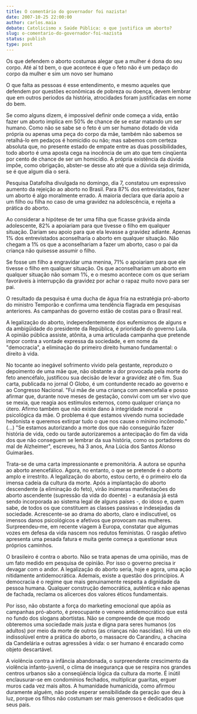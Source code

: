```yaml
---
title: O comentário do governador foi nazista!
date: 2007-10-25 22:00:00
author: carlos.maia
debate: Catolicismo x Saúde Pública: o que justifica um aborto?
slug: o-comentario-do-governador-foi-nazista
status: publish 
type: post
---
```


  

 Os que defendem o aborto costumas alegar que a mulher é dona do seu corpo. Até aí td bem, o que acontece é que o feto não é um pedaço do corpo da mulher e sim um novo ser humano  

O que falta as pessoas é esse entendimento, e mesmo aqueles que defendem por questões econômicas de pobreza ou doença, devem lembrar que em outros periodos da história, atrocidades foram justificadas em nome do bem.  

 Se como alguns dizem, é impossivel definir onde começa a vida, então fazer um aborto implica em 50% de chance de se estar matando um ser humano. Como não se sabe se o feto é um ser humano dotado de vida própria ou apenas uma peça do corpo da mãe, também não sabemos se retalhá-lo em pedaços é homicídio ou não; mas sabemos com certeza absoluta que, no presente estado de empate entre as duas possibilidades, todo aborto é uma aposta cega na inocência de um ato que tem cinqüenta por cento de chance de ser um homicídio. A própria existência da dúvida impõe, como obrigação, abster-se desse ato até que a dúvida seja dirimida, se é que algum dia o será.   

Pesquisa Datafolha divulgada no domingo, dia 7, constatou um expressivo aumento da rejeição ao aborto no Brasil. Para 87% dos entrevistados, fazer um aborto é algo moralmente errado. A maioria declara que daria apoio a um filho ou filha no caso de uma gravidez na adolescência, e rejeita a prática do aborto.  

Ao considerar a hipótese de ter uma filha que ficasse grávida ainda adolescente, 82% a apoiariam para que tivesse o filho em qualquer situação. Dariam seu apoio para que ela levasse a gravidez adiante. Apenas 1% dos entrevistados aconselharia o aborto em qualquer situação. Não chegam a 1% os que a aconselhariam a fazer um aborto, caso o pai da criança não quisesse assumir o filho.  

  

Se fosse um filho a engravidar uma menina, 71% o apoiariam para que ele tivesse o filho em qualquer situação. Os que aconselhariam um aborto em qualquer situação não somam 1%, e o mesmo acontece com os que seriam favoráveis à interrupção da gravidez por achar o rapaz muito novo para ser pai.  

  

O resultado da pesquisa é uma ducha de água fria na estratégia pró-aborto do ministro Temporão e confirma uma tendência flagrada em pesquisas anteriores. As campanhas do governo estão de costas para o Brasil real.  

  

  

A legalização do aborto, independentemente dos eufemismos de alguns e da ambigüidade do presidente da República, é prioridade do governo Lula. A opinião pública assiste, atônita, a uma articulada campanha que pretende impor contra a vontade expressa da sociedade, e em nome da "democracia", a eliminação do primeiro direito humano fundamental: o direito à vida.  

  

No tocante ao inegável sofrimento vivido pela gestante, reproduzo o depoimento de uma mãe que, não obstante a dor provocada pela morte do feto anencéfalo, justificou sua decisão de levar a gravidez até o fim. Sua carta, publicada no jornal O Globo, é um contundente recado ao governo e ao Congresso Nacional. "Fui mãe de uma criança com anencefalia e posso afirmar que, durante nove meses de gestação, convivi com um ser vivo que se mexia, que reagia aos estímulos externos, como qualquer criança no útero. Afirmo também que não existe dano à integridade moral e psicológica da mãe. O problema é que estamos vivendo numa sociedade hedonista e queremos extirpar tudo o que nos cause o mínimo incômodo." (...) "Se estamos autorizando a morte dos que não conseguirão fazer história de vida, cedo ou tarde autorizaremos a antecipação do fim da vida dos que não conseguem se lembrar da sua história, como os portadores do mal de Alzheimer", escreveu, há 3 anos, Ana Lúcia dos Santos Alonso Guimarães.  

  

Trata-se de uma carta impressionante e premonitória. A autora se opunha ao aborto anencefálico. Agora, no entanto, o que se pretende é o aborto amplo e irrestrito. A legalização do aborto, estou certo, é o primeiro elo da imensa cadeia da cultura da morte. Após a implantação do aborto descendente (a eliminação do feto), virão inúmeras manifestações do aborto ascendente (supressão da vida do doente) - a eutanásia já está sendo incorporada ao sistema legal de alguns países -, do idoso e, quem sabe, de todos os que constituem as classes passivas e indesejadas da sociedade. Acrescente-se ao drama do aborto, claro e indiscutível, os imensos danos psicológicos e afetivos que provocam nas mulheres. Surpreendeu-me, em recente viagem à Europa, constatar que algumas vozes em defesa da vida nascem nos redutos feministas. O rasgão afetivo apresenta uma pesada fatura e muita gente começa a questionar seus próprios caminhos.  

  

O brasileiro é contra o aborto. Não se trata apenas de uma opinião, mas de um fato medido em pesquisa de opinião. Por isso o governo precisa ir devagar com o andor. A legalização do aborto seria, hoje e agora, uma ação nitidamente antidemocrática. Ademais, existe a questão dos princípios. A democracia é o regime que mais genuinamente respeita a dignidade da pessoa humana. Qualquer construção democrática, autêntica e não apenas de fachada, reclama os alicerces dos valores éticos fundamentais.  

  

Por isso, não obstante a força do marketing emocional que apóia as campanhas pró-aborto, é preocupante o veneno antidemocrático que está no fundo dos slogans abortistas. Não se compreende de que modo obteremos uma sociedade mais justa e digna para seres humanos (os adultos) por meio da morte de outros (as crianças não nascidas). Há um elo indissolúvel entre a prática do aborto, o massacre do Carandiru, a chacina da Candelária e outras agressões à vida: o ser humano é encarado como objeto descartável.  

  

A violência contra a infância abandonada, o surpreendente crescimento da violência infanto-juvenil, o clima de insegurança que se respira nos grandes centros urbanos são a conseqüência lógica da cultura da morte. É inútil enclausurar-se em condomínios fechados, multiplicar guaritas, erguer muros cada vez mais altos. A humanidade humanicida, como afirmou duramente alguém, não pode esperar sensibilidade da geração que deu à luz, porque os filhos não costumam ser mais generosos e dedicados que seus pais.
